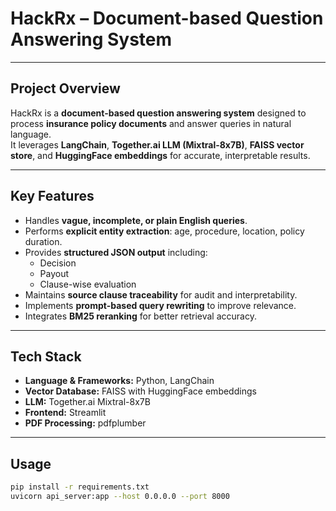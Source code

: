 # HackRx – Document-based Question Answering System


---

## Project Overview
HackRx is a **document-based question answering system** designed to process **insurance policy documents** and answer queries in natural language.  
It leverages **LangChain**, **Together.ai LLM (Mixtral-8x7B)**, **FAISS vector store**, and **HuggingFace embeddings** for accurate, interpretable results.

---

##  Key Features
- Handles **vague, incomplete, or plain English queries**.  
- Performs **explicit entity extraction**: age, procedure, location, policy duration.  
- Provides **structured JSON output** including:
  - Decision  
  - Payout  
  - Clause-wise evaluation  
- Maintains **source clause traceability** for audit and interpretability.  
- Implements **prompt-based query rewriting** to improve relevance.  
- Integrates **BM25 reranking** for better retrieval accuracy.

---

##  Tech Stack
- **Language & Frameworks:** Python, LangChain  
- **Vector Database:** FAISS with HuggingFace embeddings  
- **LLM:** Together.ai Mixtral-8x7B  
- **Frontend:** Streamlit  
- **PDF Processing:** pdfplumber  

---

##  Usage

```bash
pip install -r requirements.txt
uvicorn api_server:app --host 0.0.0.0 --port 8000
